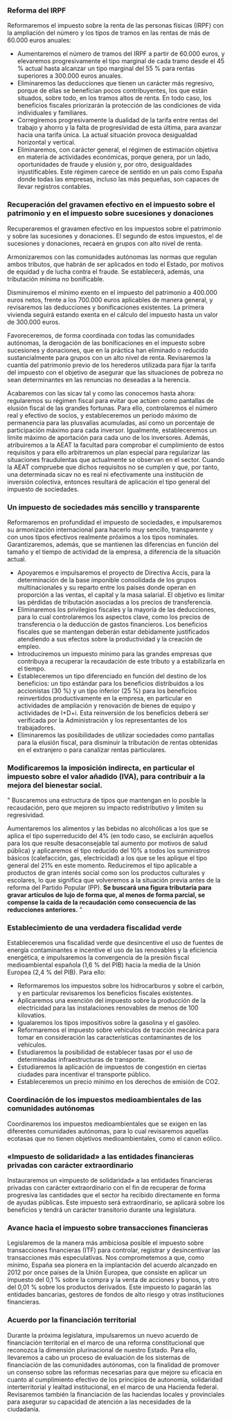 
### Reforma del IRPF

Reformaremos el impuesto sobre la renta de las personas físicas (IRPF) con la ampliación del número y los tipos de tramos en las rentas de más de 60.000 euros anuales:

- Aumentaremos el número de tramos del IRPF a partir de 60.000 euros, y elevaremos progresivamente el tipo marginal de cada tramo desde el 45 % actual hasta alcanzar un tipo marginal del 55 % para rentas superiores a 300.000 euros anuales.
- Eliminaremos las deducciones que tienen un carácter más regresivo, porque de ellas se benefician pocos contribuyentes, los que están situados, sobre todo, en los tramos altos de renta. En todo caso, los beneficios fiscales priorizarán la protección de las condiciones de vida individuales y familiares.
- Corregiremos progresivamente la dualidad de la tarifa entre rentas del trabajo y ahorro y la falta de progresividad de esta última, para avanzar hacia una tarifa única. La actual situación provoca desigualdad horizontal y vertical.
- Eliminaremos, con carácter general, el régimen de estimación objetiva en materia de actividades económicas, porque genera, por un lado, oportunidades de fraude y elusión y, por otro, desigualdades injustificables. Este régimen carece de sentido en un país como España donde todas las empresas, incluso las más pequeñas, son capaces de llevar registros contables.




### Recuperación del gravamen efectivo en el impuesto sobre el patrimonio y en el impuesto sobre sucesiones y donaciones

Recuperaremos el gravamen efectivo en los impuestos sobre el patrimonio y sobre las sucesiones y donaciones. El segundo de estos impuestos, el de sucesiones y donaciones, recaerá en grupos con alto nivel de renta.

Armonizaremos con las comunidades autónomas las normas que regulan ambos tributos, que habrán de ser aplicados en todo el Estado, por motivos de equidad y de lucha contra el fraude. Se establecerá, además, una tributación mínima no bonificable.

Disminuiremos el mínimo exento en el impuesto del patrimonio a 400.000 euros netos, frente a los 700.000 euros aplicables de manera general, y revisaremos las deducciones y bonificaciones existentes. La primera vivienda seguirá estando exenta en el cálculo del impuesto hasta un valor de 300.000 euros.

Favoreceremos, de forma coordinada con todas las comunidades autónomas, la derogación de las bonificaciones en el impuesto sobre sucesiones y donaciones, que en la práctica han eliminado o reducido sustancialmente para grupos con un alto nivel de renta. Revisaremos la cuantía del patrimonio previo de los herederos utilizada para fijar la tarifa del impuesto con el objetivo de asegurar que las situaciones de pobreza no sean determinantes en las renuncias no deseadas a la herencia.

Acabaremos con las sicav tal y como las conocemos hasta ahora: regularemos su régimen fiscal para evitar que actúen como pantallas de elusión fiscal de las grandes fortunas. Para ello, controlaremos el número real y efectivo de socios, y estableceremos un periodo máximo de permanencia para las plusvalías acumuladas, así como un porcentaje de participación máximo para cada inversor. Igualmente, estableceremos un límite máximo de aportación para cada uno de los inversores. Además, atribuiremos a la AEAT la facultad para comprobar el cumplimiento de estos requisitos y para ello arbitraremos un plan especial para regularizar las situaciones fraudulentas que actualmente se observan en el sector. Cuando la AEAT compruebe que dichos requisitos no se cumplen y que, por tanto, una determinada sicav no es real ni efectivamente una institución de inversión colectiva, entonces resultará de aplicación el tipo general del impuesto de sociedades.



### Un impuesto de sociedades más sencillo y transparente

Reformaremos en profundidad el impuesto de sociedades, e impulsaremos su armonización internacional para hacerlo muy sencillo, transparente y con unos tipos efectivos realmente próximos a los tipos nominales. Garantizaremos, además, que se mantienen las diferencias en función del tamaño y el tiempo de actividad de la empresa, a diferencia de la situación actual.

- Apoyaremos e impulsaremos el proyecto de Directiva Accis, para la determinación de la base imponible consolidada de los grupos multinacionales y su reparto entre los países donde operan en proporción a las ventas, el capital y la masa salarial. El objetivo es limitar las pérdidas de tributación asociadas a los precios de transferencia.
- Eliminaremos los privilegios fiscales y la mayoría de las deducciones, para lo cual controlaremos los aspectos clave, como los precios de transferencia o la deducción de gastos financieros. Los beneficios fiscales que se mantengan deberán estar debidamente justificados atendiendo a sus efectos sobre la productividad y la creación de empleo.
- Introduciremos un impuesto mínimo para las grandes empresas que contribuya a recuperar la recaudación de este tributo y a estabilizarla en el tiempo.
- Estableceremos un tipo diferenciado en función del destino de los beneficios: un tipo estándar para los beneficios distribuidos a los accionistas (30 %) y un tipo inferior (25 %) para los beneficios reinvertidos productivamente en la empresa, en particular en actividades de ampliación y renovación de bienes de equipo y actividades de I+D+i. Esta reinversión de los beneficios deberá ser verificada por la Administración y los representantes de los trabajadores.
- Eliminaremos las posibilidades de utilizar sociedades como pantallas para la elusión fiscal, para disminuir la tributación de rentas obtenidas en el extranjero o para canalizar rentas particulares.




### Modificaremos la imposición indirecta, en particular el impuesto sobre el valor añadido (IVA), para contribuir a la mejora del bienestar social.
"
Buscaremos una estructura de tipos que mantengan en lo posible la recaudación, pero que mejoren su impacto redistributivo y limiten su regresividad.

Aumentaremos los alimentos y las bebidas no alcohólicas a los que se aplica el tipo superreducido del 4% (en todo caso, se excluirán aquellos para los que resulte desaconsejable tal aumento por motivos de salud pública) y aplicaremos el tipo reducido del 10% a todos los suministros básicos (calefacción, gas, electricidad) a los que se les aplique el tipo general del 21% en este momento. Reduciremos el tipo aplicable a productos de gran interés social como son los productos culturales y escolares, lo que significa que volveremos a la situación previa antes de la reforma del Partido Popular (PP). <b>Se buscará una figura tributaria para gravar artículos de lujo de forma que, al menos de forma parcial, se compense la caída de la recaudación como consecuencia de las reducciones anteriores.</b>
"


### Establecimiento de una verdadera fiscalidad verde

Estableceremos una fiscalidad verde que desincentive el uso de fuentes de energía contaminantes e incentive el uso de las renovables y la eficiencia energética, e impulsaremos la convergencia de la presión fiscal medioambiental española (1,6 % del PIB) hacia la media de la Unión Europea (2,4 % del PIB). Para ello:

- Reformaremos los impuestos sobre los hidrocarburos y sobre el carbón, y en particular revisaremos los beneficios fiscales existentes.
- Aplicaremos una exención del impuesto sobre la producción de la electricidad para las instalaciones renovables de menos de 100 kilovatios.
- Igualaremos los tipos impositivos sobre la gasolina y el gasóleo.
- Reformaremos el impuesto sobre vehículos de tracción mecánica para tomar en consideración las características contaminantes de los vehículos.
- Estudiaremos la posibilidad de establecer tasas por el uso de determinadas infraestructuras de transporte.
- Estudiaremos la aplicación de impuestos de congestión en ciertas ciudades para incentivar el transporte público.
- Estableceremos un precio mínimo en los derechos de emisión de CO2.




### Coordinación de los impuestos medioambientales de las comunidades autónomas

Coordinaremos los impuestos medioambientales que se exigen en las diferentes comunidades autónomas, para lo cual revisaremos aquellas ecotasas que no tienen objetivos medioambientales, como el canon eólico.



### «Impuesto de solidaridad» a las entidades financieras privadas con carácter extraordinario

Instauraremos un «impuesto de solidaridad» a las entidades financieras privadas con carácter extraordinario con el fin de recuperar de forma progresiva las cantidades que el sector ha recibido directamente en forma de ayudas públicas. Este impuesto será extraordinario, se aplicará sobre los beneficios y tendrá un carácter transitorio durante una legislatura.



### Avance hacia el impuesto sobre transacciones financieras

Legislaremos de la manera más ambiciosa posible el impuesto sobre transacciones financieras (ITF) para controlar, registrar y desincentivar las transacciones más especulativas. Nos comprometemos a que, como mínimo, España sea pionera en la implantación del acuerdo alcanzado en 2012 por once países de la Unión Europea, que consiste en aplicar un impuesto del 0,1 % sobre la compra y la venta de acciones y bonos, y otro del 0,01 % sobre los productos derivados. Este impuesto lo pagarán las entidades bancarias, gestores de fondos de alto riesgo y otras instituciones financieras.



### Acuerdo por la financiación territorial

Durante la próxima legislatura, impulsaremos un nuevo acuerdo de financiación territorial en el marco de una reforma constitucional que reconozca la dimensión plurinacional de nuestro Estado. Para ello, llevaremos a cabo un proceso de evaluación de los sistemas de financiación de las comunidades autónomas, con la finalidad de promover un consenso sobre las reformas necesarias para que mejore su eficacia en cuanto al cumplimiento efectivo de los principios de autonomía, solidaridad interterritorial y lealtad institucional, en el marco de una Hacienda federal. Revisaremos también la financiación de las haciendas locales y provinciales para asegurar su capacidad de atención a las necesidades de la ciudadanía.
